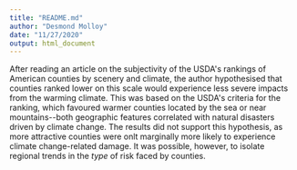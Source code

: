```yaml
---
title: "README.md"
author: "Desmond Molloy"
date: "11/27/2020"
output: html_document
---
```

After reading an article on the subjectivity of the USDA's rankings of American counties by scenery and climate, the author hypothesised that counties ranked lower on this scale would experience less severe impacts from the warming climate. This was based on the USDA's criteria for the ranking, which favoured warmer counties located by the sea or near mountains--both geographic features correlated with natural disasters driven by climate change. The results did not support this hypothesis, as more attractive counties were onlt marginally more likely to experience climate change-related damage. It was possible, however, to isolate regional trends in the *type* of risk faced by counties. 
